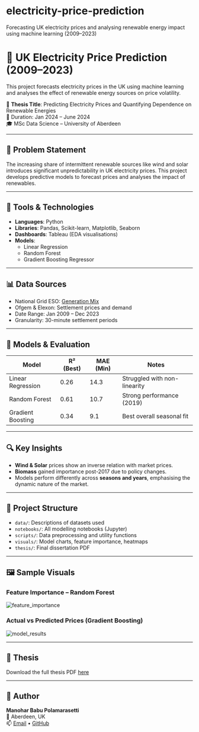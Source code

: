 # electricity-price-prediction
Forecasting UK electricity prices and analysing renewable energy impact using machine learning (2009–2023)
# 🔋 UK Electricity Price Prediction (2009–2023)

This project forecasts electricity prices in the UK using machine learning and analyses the effect of renewable energy sources on price volatility.

📘 **Thesis Title**: Predicting Electricity Prices and Quantifying Dependence on Renewable Energies  
📅 Duration: Jan 2024 – June 2024  
🎓 MSc Data Science – University of Aberdeen

---

## 🧠 Problem Statement
The increasing share of intermittent renewable sources like wind and solar introduces significant unpredictability in UK electricity prices. This project develops predictive models to forecast prices and analyses the impact of renewables.

---

## 🧰 Tools & Technologies
- **Languages**: Python
- **Libraries**: Pandas, Scikit-learn, Matplotlib, Seaborn
- **Dashboards**: Tableau (EDA visualisations)
- **Models**:
  - Linear Regression
  - Random Forest
  - Gradient Boosting Regressor

---

## 📊 Data Sources
- National Grid ESO: [Generation Mix](https://www.nationalgrideso.com/data-portal/historic-generation-mix)
- Ofgem & Elexon: Settlement prices and demand
- Date Range: Jan 2009 – Dec 2023
- Granularity: 30-minute settlement periods

---

## 🧪 Models & Evaluation

| Model                | R² (Best) | MAE (Min) | Notes                         |
|---------------------|-----------|-----------|-------------------------------|
| Linear Regression    | 0.26      | 14.3      | Struggled with non-linearity |
| Random Forest        | 0.61      | 10.7      | Strong performance (2019)     |
| Gradient Boosting    | 0.34      | 9.1       | Best overall seasonal fit     |

---

## 🔍 Key Insights
- **Wind & Solar** prices show an inverse relation with market prices.
- **Biomass** gained importance post-2017 due to policy changes.
- Models perform differently across **seasons and years**, emphasising the dynamic nature of the market.

---

## 📁 Project Structure
- `data/`: Descriptions of datasets used
- `notebooks/`: All modelling notebooks (Jupyter)
- `scripts/`: Data preprocessing and utility functions
- `visuals/`: Model charts, feature importance, heatmaps
- `thesis/`: Final dissertation PDF

---

## 🖼️ Sample Visuals

### Feature Importance – Random Forest
![feature_importance](visuals/feature_importance.png)

### Actual vs Predicted Prices (Gradient Boosting)
![model_results](visuals/model_results.png)

---

## 📜 Thesis
Download the full thesis PDF [here](thesis/Manohar_Polamarasetti_Thesis.pdf)

---

## 👤 Author
**Manohar Babu Polamarasetti**  
📍 Aberdeen, UK  
📫 [Email](mailto:polamarasettimanohar@gmail.com) • [GitHub](https://github.com/manoharpolamarasetti)
